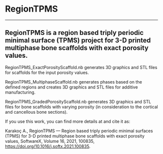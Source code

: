 # RegionTPMS
--------------
RegionTPMS is a region based triply periodic minimal surface (TPMS) project for 3-D printed multiphase bone scaffolds with exact porosity values.
--------------
RegionTPMS_ExactPorosityScaffold.nb generates 3D graphics and STL files for scaffolds for the input porosity values.

RegionTPMS_MultiphaseScaffold.nb generates phases based on the defined regions and creates 3D graphics and STL files for additive manufacturing.

RegionTPMS_GradedPorosityScaffold.nb generates 3D graphics and STL files for bone scaffolds with varying porosity (in consideration to the cortical and cancellous bone sections).

If you use this work, you can find more details at and cite it as:

Karakoç A., RegionTPMS — Region based triply periodic minimal surfaces (TPMS) for 3-D printed multiphase bone scaffolds with exact porosity values, SoftwareX, Volume 16, 2021, 100835,
https://doi.org/10.1016/j.softx.2021.100835.
